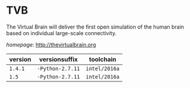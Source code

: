# TVB

The Virtual Brain will deliver the first open simulation of the human brain  based on individual large-scale connectivity.

*homepage*: <http://thevirtualbrain.org>

version | versionsuffix | toolchain
--------|---------------|----------
``1.4.1`` | ``-Python-2.7.11`` | ``intel/2016a``
``1.5`` | ``-Python-2.7.11`` | ``intel/2016a``
